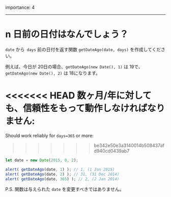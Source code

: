 importance: 4

---

# n 日前の日付はなんでしょう？

`date` から` days` 前の日付を返す関数 `getDateAgo(date, days)` を作成してください。

例えば、今日が 20日の場合、`getDateAgo(new Date(), 1)` は 19で、`getDateAgo(new Date(), 2)` は 18になります。

<<<<<<< HEAD
数ヶ月/年に対しても、信頼性をもって動作しなければなりません:
=======
Should work reliably for `days=365` or more:
>>>>>>> be342e50e3a3140014b508437afd940cd0439ab7

```js
let date = new Date(2015, 0, 2);

alert( getDateAgo(date, 1) ); // 1, (1 Jan 2015)
alert( getDateAgo(date, 2) ); // 31, (31 Dec 2014)
alert( getDateAgo(date, 365) ); // 2, (2 Jan 2014)
```

P.S. 関数は与えられた `date` を変更すべきではありません。
